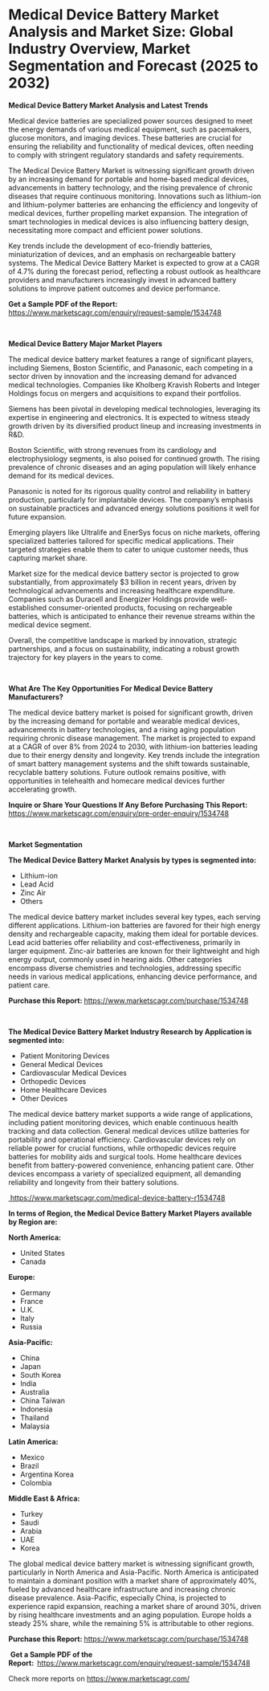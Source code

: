<p><h1>Medical Device Battery Market Analysis and Market Size: Global Industry Overview, Market Segmentation and Forecast (2025 to 2032)</h1></p><p><strong>Medical Device Battery Market Analysis and Latest Trends</strong></p>
<p><p>Medical device batteries are specialized power sources designed to meet the energy demands of various medical equipment, such as pacemakers, glucose monitors, and imaging devices. These batteries are crucial for ensuring the reliability and functionality of medical devices, often needing to comply with stringent regulatory standards and safety requirements.</p><p>The Medical Device Battery Market is witnessing significant growth driven by an increasing demand for portable and home-based medical devices, advancements in battery technology, and the rising prevalence of chronic diseases that require continuous monitoring. Innovations such as lithium-ion and lithium-polymer batteries are enhancing the efficiency and longevity of medical devices, further propelling market expansion. The integration of smart technologies in medical devices is also influencing battery design, necessitating more compact and efficient power solutions.</p><p>Key trends include the development of eco-friendly batteries, miniaturization of devices, and an emphasis on rechargeable battery systems. The Medical Device Battery Market is expected to grow at a CAGR of 4.7% during the forecast period, reflecting a robust outlook as healthcare providers and manufacturers increasingly invest in advanced battery solutions to improve patient outcomes and device performance.</p></p>
<p><strong>Get a Sample PDF of the Report:&nbsp;</strong> <a href="https://www.marketscagr.com/enquiry/request-sample/1534748?utm_campaign=1766&utm_medium=2&utm_source=Github&utm_content=ia&utm_term=13022025&utm_id=medical-device-battery">https://www.marketscagr.com/enquiry/request-sample/1534748</a></p>
<p>&nbsp;</p>
<p><strong>Medical Device Battery Major Market Players</strong></p>
<p><p>The medical device battery market features a range of significant players, including Siemens, Boston Scientific, and Panasonic, each competing in a sector driven by innovation and the increasing demand for advanced medical technologies. Companies like Kholberg Kravish Roberts and Integer Holdings focus on mergers and acquisitions to expand their portfolios. </p><p>Siemens has been pivotal in developing medical technologies, leveraging its expertise in engineering and electronics. It is expected to witness steady growth driven by its diversified product lineup and increasing investments in R&D.</p><p>Boston Scientific, with strong revenues from its cardiology and electrophysiology segments, is also poised for continued growth. The rising prevalence of chronic diseases and an aging population will likely enhance demand for its medical devices.</p><p>Panasonic is noted for its rigorous quality control and reliability in battery production, particularly for implantable devices. The company’s emphasis on sustainable practices and advanced energy solutions positions it well for future expansion.</p><p>Emerging players like Ultralife and EnerSys focus on niche markets, offering specialized batteries tailored for specific medical applications. Their targeted strategies enable them to cater to unique customer needs, thus capturing market share.</p><p>Market size for the medical device battery sector is projected to grow substantially, from approximately $3 billion in recent years, driven by technological advancements and increasing healthcare expenditure. Companies such as Duracell and Energizer Holdings provide well-established consumer-oriented products, focusing on rechargeable batteries, which is anticipated to enhance their revenue streams within the medical device segment.</p><p>Overall, the competitive landscape is marked by innovation, strategic partnerships, and a focus on sustainability, indicating a robust growth trajectory for key players in the years to come.</p></p>
<p>&nbsp;</p>
<p><strong>What Are The Key Opportunities For Medical Device Battery Manufacturers?</strong></p>
<p><p>The medical device battery market is poised for significant growth, driven by the increasing demand for portable and wearable medical devices, advancements in battery technologies, and a rising aging population requiring chronic disease management. The market is projected to expand at a CAGR of over 8% from 2024 to 2030, with lithium-ion batteries leading due to their energy density and longevity. Key trends include the integration of smart battery management systems and the shift towards sustainable, recyclable battery solutions. Future outlook remains positive, with opportunities in telehealth and homecare medical devices further accelerating growth.</p></p>
<p><strong>Inquire or Share Your Questions If Any Before Purchasing This Report:</strong> <a href="https://www.marketscagr.com/enquiry/pre-order-enquiry/1534748?utm_campaign=1766&utm_medium=2&utm_source=Github&utm_content=ia&utm_term=13022025&utm_id=medical-device-battery">https://www.marketscagr.com/enquiry/pre-order-enquiry/1534748</a></p>
<p>&nbsp;</p>
<p><strong>Market Segmentation</strong></p>
<p><strong>The Medical Device Battery Market Analysis by types is segmented into:</strong></p>
<p><ul><li>Lithium-ion</li><li>Lead Acid</li><li>Zinc Air</li><li>Others</li></ul></p>
<p><p>The medical device battery market includes several key types, each serving different applications. Lithium-ion batteries are favored for their high energy density and rechargeable capacity, making them ideal for portable devices. Lead acid batteries offer reliability and cost-effectiveness, primarily in larger equipment. Zinc-air batteries are known for their lightweight and high energy output, commonly used in hearing aids. Other categories encompass diverse chemistries and technologies, addressing specific needs in various medical applications, enhancing device performance, and patient care.</p></p>
<p><strong>Purchase this Report:&nbsp;</strong><a href="https://www.marketscagr.com/purchase/1534748?utm_campaign=1766&utm_medium=2&utm_source=Github&utm_content=ia&utm_term=13022025&utm_id=medical-device-battery">https://www.marketscagr.com/purchase/1534748</a></p>
<p>&nbsp;</p>
<p><strong>The Medical Device Battery Market Industry Research by Application is segmented into:</strong></p>
<p><ul><li>Patient Monitoring Devices</li><li>General Medical Devices</li><li>Cardiovascular Medical Devices</li><li>Orthopedic Devices</li><li>Home Healthcare Devices</li><li>Other Devices</li></ul></p>
<p><p>The medical device battery market supports a wide range of applications, including patient monitoring devices, which enable continuous health tracking and data collection. General medical devices utilize batteries for portability and operational efficiency. Cardiovascular devices rely on reliable power for crucial functions, while orthopedic devices require batteries for mobility aids and surgical tools. Home healthcare devices benefit from battery-powered convenience, enhancing patient care. Other devices encompass a variety of specialized equipment, all demanding reliability and longevity from their battery solutions.</p></p>
<p><a href="https://www.marketscagr.com/medical-device-battery-r1534748?utm_campaign=1766&utm_medium=2&utm_source=Github&utm_content=ia&utm_term=13022025&utm_id=medical-device-battery">&nbsp;https://www.marketscagr.com/medical-device-battery-r1534748</a></p>
<p><strong>In terms of Region, the Medical Device Battery Market Players available by Region are:</strong></p>
<p>
    <p> <strong> North America: </strong>
        <ul>
            <li>United States</li>
            <li>Canada</li>
        </ul>
        </p> 
    <p> <strong> Europe: </strong>
        <ul>
            <li>Germany</li>
            <li>France</li>
            <li>U.K.</li>
            <li>Italy</li>
            <li>Russia</li>
        </ul>
        </p> 
    <p> <strong> Asia-Pacific: </strong>
        <ul>
            <li>China</li>
            <li>Japan</li>
            <li>South Korea</li>
            <li>India</li>
            <li>Australia</li>
            <li>China Taiwan</li>
            <li>Indonesia</li>
            <li>Thailand</li>
            <li>Malaysia</li>
        </ul>
        </p> 
    <p> <strong> Latin America: </strong>
        <ul>
            <li>Mexico</li>
            <li>Brazil</li>
            <li>Argentina Korea</li>
            <li>Colombia</li>
        </ul>
        </p> 
    <p> <strong> Middle East & Africa: </strong>
        <ul>
            <li>Turkey</li>
            <li>Saudi</li>
            <li>Arabia</li>
            <li>UAE</li>
            <li>Korea</li>
        </ul>
    </p>
    </p>
<p><p>The global medical device battery market is witnessing significant growth, particularly in North America and Asia-Pacific. North America is anticipated to maintain a dominant position with a market share of approximately 40%, fueled by advanced healthcare infrastructure and increasing chronic disease prevalence. Asia-Pacific, especially China, is projected to experience rapid expansion, reaching a market share of around 30%, driven by rising healthcare investments and an aging population. Europe holds a steady 25% share, while the remaining 5% is attributable to other regions.</p></p>
<p><strong>Purchase this Report: </strong><a href="https://www.marketscagr.com/purchase/1534748?utm_campaign=1766&utm_medium=2&utm_source=Github&utm_content=ia&utm_term=13022025&utm_id=medical-device-battery">https://www.marketscagr.com/purchase/1534748</a></p>
<p>&nbsp;<strong>Get a Sample PDF of the Report:&nbsp;&nbsp;</strong><a href="https://www.marketscagr.com/enquiry/request-sample/1534748?utm_campaign=1766&utm_medium=2&utm_source=Github&utm_content=ia&utm_term=13022025&utm_id=medical-device-battery">https://www.marketscagr.com/enquiry/request-sample/1534748</a></p>
<p><strong></strong></p>
<p>Check more reports on <a href="https://www.marketscagr.com/?utm_campaign=1766&utm_medium=2&utm_source=Github&utm_content=ia&utm_term=13022025&utm_id=medical-device-battery">https://www.marketscagr.com/</a></p>